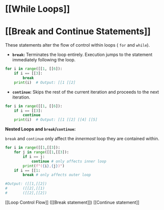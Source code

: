 # [[While Loops]]
# [[Break and Continue Statements]] 
These statements alter the flow of control within loops ( `for` and `while`).

* **`break`:** Terminates the loop entirely.  Execution jumps to the statement immediately following the loop.

```python
for i in range([[1, [[6]):
    if i == [[3]:
        break
    print(i)  # Output: [[1 [[2]
```

* **`continue`:** Skips the rest of the current iteration and proceeds to the next iteration.

```python
for i in range([[1, [[6]):
    if i == [[3]:
        continue
    print(i)  # Output: [[1 [[2] [[4] [[5]
```

**Nested Loops and `break`/`continue`:**

`break` and `continue` only affect the *innermost* loop they are contained within.

```python
for i in range([[1,[[3]):
    for j in range([[1,[[3]):
        if i == j:
            continue # only affects inner loop
        print(f"({i},{j})")
    if i == [[1:
        break # only affects outer loop

#Output: ([[1,[[2])
#       ([[2],[[1)
#       ([[2],[[2])
```

[[Loop Control Flow]]  ([[Break statement]]) [[Continue statement]]
